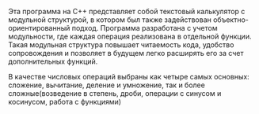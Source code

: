 Эта программа на C++ представляет собой текстовый калькулятор с модульной структурой, в котором был также задействован объектно-ориентированный подход. Программа разработана с учетом модульности, где каждая операция реализована в отдельной функции. Такая модульная структура повышает читаемость кода, удобство сопровождения и позволяет в будущем легко расширять его за счет дополнительных функций.

В качестве числовых операций выбраны как четыре самых основных: сложение, вычитание, деление и умножение, так и более сложные(возведение в степень, дроби, операции с синусом и косинусом, работа с функциями)
